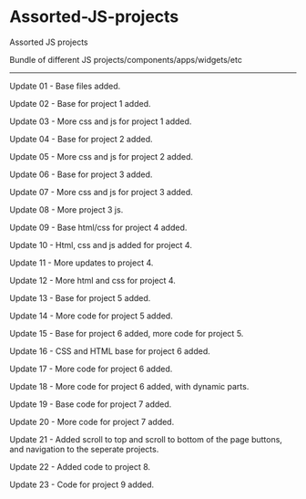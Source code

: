 # Assorted-JS-projects
 Assorted JS projects

 Bundle of different JS projects/components/apps/widgets/etc

---

Update 01 - Base files added.

Update 02 - Base for project 1 added.

Update 03 - More css and js for project 1 added.

Update 04 - Base for project 2 added.

Update 05 - More css and js for project 2 added.

Update 06 - Base for project 3 added.

Update 07 - More css and js for project 3 added.

Update 08 - More project 3 js.

Update 09 - Base html/css for project 4 added.

Update 10 - Html, css and js added for project 4.

Update 11 - More updates to project 4.

Update 12 - More html and css for project 4.

Update 13 - Base for project 5 added.

Update 14 - More code for project 5 added.

Update 15 - Base for project 6 added, more code for project 5.

Update 16 - CSS and HTML base for project 6 added.

Update 17 - More code for project 6 added.

Update 18 - More code for project 6 added, with dynamic parts.

Update 19 - Base code for project 7 added.

Update 20 - More code for project 7 added.

Update 21 - Added scroll to top and scroll to bottom of the page buttons, and navigation to the seperate projects.

Update 22 - Added code to project 8.

Update 23 - Code for project 9 added.